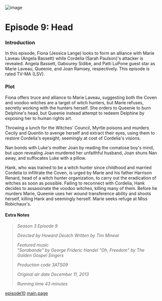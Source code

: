 ![image](https://github.com/user-attachments/assets/a846d985-90c1-49a0-a374-6a3cc696cec5)

# Episode 9: Head

### Introduction
In this episode, Fiona (Jessica Lange) looks to form an alliance with Marie Laveau (Angela Bassett) while Cordelia
(Sarah Paulson)'s attacker is revealed. Angela Bassett, Gabourey Sidibe, and Patti LuPone guest star as Marie Laveau,
Queenie, and Joan Ramsey, respectively. This episode is rated TV-MA (LSV).

### Plot
Fiona offers truce and alliance to Marie Laveau, suggesting both the Coven and voodoo witches are a target of witch hunters,
but Marie refuses, secretly working with the hunters herself. She orders to Queenie to burn Delphine's head, but Queenie
instead attempt to redeem Delphine by exposing her to human rights art.

Throwing a lunch for the Witches' Council, Myrtle poisons and murders Cecily and Quentin to avenge herself and extract their eyes,
using them to restore Cordelia's eyesight, seemingly at cost of Cordelia's visions.

Nan bonds with Luke's mother Joan by reading the comatose boy's mind, but upon revealing Joan murdered her unfaithful husband,
Joan shuns Nan away, and suffocates Luke with a pillow.

Hank, who was trained to be a witch hunter since childhood and married Cordelia to infiltrate the Coven, is urged by Marie and his
father Harrison Renard, head of a witch hunter organization, to carry out the eradication of witches as soon as possible. Failing to
reconnect with Cordelia, Hank decides to assassinate the voodoo witches, killing many of them. Before he murders Marie, Queenie uses
her wound transference ability and shoots herself, killing Hank and seemingly herself. Marie seeks refuge at Miss Robichaux's.

#### Extra Notes

> *Season 3
Episode 9*
>
> *Directed by	Howard Deutch
Written by	Tim Minear*
>
> *Featured music	
"Sarabande" by George Frideric Handel
"Oh, Freedom" by The Golden Gospel Singers*
>
> *Production code	3ATS09*
>
> *Original air date	December 11, 2013*
>
> *Running time	43 minutes*

[episode10](episode10.md)         [main page](main.md)
